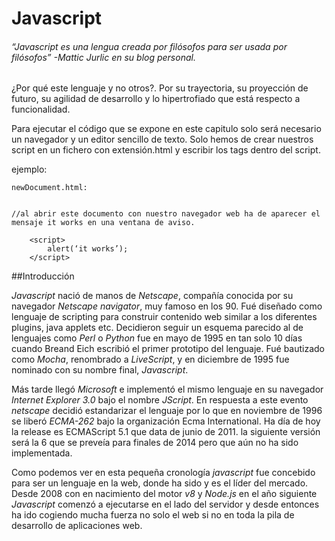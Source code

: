 # Javascript

###### *“Javascript es una lengua creada por filósofos para ser usada por filósofos” -Mattic Jurlic en su blog personal.*

¿Por qué este lenguaje y no otros?. Por su trayectoria, su proyección de futuro, su agilidad de desarrollo y lo hipertrofiado que está  respecto a funcionalidad.


Para ejecutar el código que se expone en este capitulo solo será necesario un navegador y un editor sencillo de texto.
Solo hemos de crear nuestros script en un fichero con extensión.html y escribir los tags <script>[nuestro script]</script> dentro del script.

ejemplo:

	newDocument.html: 
	

    //al abrir este documento con nuestro navegador web ha de aparecer el     
    mensaje it works en una ventana de aviso.	
		
		<script>
			alert(‘it works’);
        </script>
 

##Introducción


*Javascript* nació de manos de *Netscape*, compañía conocida por su navegador *Netscape navigator*, muy famoso en los  90. Fué diseñado como lenguaje de scripting para construir contenido web similar a  los diferentes plugins, java applets etc.
Decidieron seguir un esquema parecido al de lenguajes como *Perl* o *Python* fue en mayo de 1995 en tan solo 10 días cuando Breand Eich escribió el primer prototipo del lenguaje. Fué bautizado como *Mocha*, renombrado a *LiveScript*, y en diciembre de 1995 fue nominado con su nombre final, *Javascript*.

Más tarde llegó *Microsoft* e implementó el mismo lenguaje en su navegador *Internet Explorer 3.0*  bajo el nombre *JScript*. En respuesta a este evento *netscape* decidió estandarizar el lenguaje por lo que en noviembre de 1996 se liberó *ECMA-262* bajo la organización Ecma International. Ha día de hoy la release es ECMAScript 5.1 que data de junio de 2011. la siguiente versión será la 6 que se preveía para finales de 2014 pero que aún no ha sido implementada.

Como podemos ver en esta pequeña cronología *javascript* fue concebido para ser un lenguaje en la web, donde ha sido y es el líder del mercado. Desde 2008 con en nacimiento del motor *v8* y *Node.js* en el año siguiente *Javascript* comenzó a ejecutarse en el lado del servidor y desde entonces ha ido cogiendo mucha fuerza no solo el web si no en toda la pila de desarrollo de aplicaciones web. 
